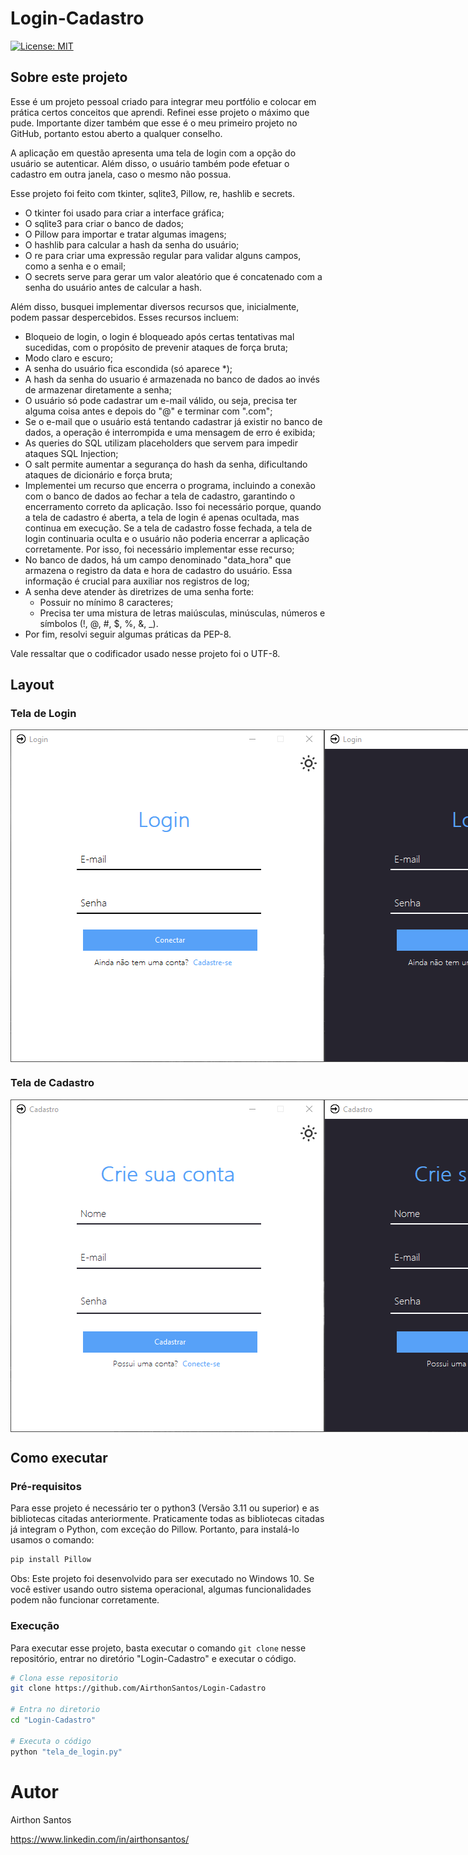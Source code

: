 # Login-Cadastro

[![License: MIT](https://img.shields.io/badge/License-MIT-green?style=flat-square)](https://github.com/AirthonSantos/Login-Cadastro/blob/master/LICENSE)

## Sobre este projeto

Esse é um projeto pessoal criado para integrar meu portfólio e colocar em prática certos conceitos que aprendi. Refinei esse projeto o máximo que pude. Importante dizer também que esse é o meu primeiro projeto no GitHub, portanto estou aberto a qualquer conselho.

A aplicação em questão apresenta uma tela de login com a opção do usuário se autenticar. Além disso, o usuário também pode efetuar o cadastro em outra janela, caso o mesmo não possua.

Esse projeto foi feito com tkinter, sqlite3, Pillow, re, hashlib e secrets.

- O tkinter foi usado para criar a interface gráfica;
- O sqlite3 para criar o banco de dados;
- O Pillow para importar e tratar algumas imagens;
- O hashlib para calcular a hash da senha do usuário;
- O re para criar uma expressão regular para validar alguns campos, como a senha e o email;
- O secrets serve para gerar um valor aleatório que é concatenado com a senha do usuário antes de calcular a hash.

Além disso, busquei implementar diversos recursos que, inicialmente, podem passar despercebidos. Esses recursos incluem:

- Bloqueio de login, o login é bloqueado após certas tentativas mal sucedidas, com o propósito de prevenir ataques de força bruta;
- Modo claro e escuro;
- A senha do usuário fica escondida (só aparece \*);
- A hash da senha do usuario é armazenada no banco de dados ao invés de armazenar diretamente a senha;
- O usuário só pode cadastrar um e-mail válido, ou seja, precisa ter alguma coisa antes e depois do "@" e terminar com ".com";
- Se o e-mail que o usuário está tentando cadastrar já existir no banco de dados, a operação é interrompida e uma mensagem de erro é exibida;
- As queries do SQL utilizam placeholders que servem para impedir ataques SQL Injection;
- O salt permite aumentar a segurança do hash da senha, dificultando ataques de dicionário e força bruta;
- Implementei um recurso que encerra o programa, incluindo a conexão com o banco de dados ao fechar a tela de cadastro, garantindo o encerramento correto da aplicação. Isso foi necessário porque, quando a tela de cadastro é aberta, a tela de login é apenas ocultada, mas continua em execução. Se a tela de cadastro fosse fechada, a tela de login continuaria oculta e o usuário não poderia encerrar a aplicação corretamente. Por isso, foi necessário implementar esse recurso;
- No banco de dados, há um campo denominado "data_hora" que armazena o registro da data e hora de cadastro do usuário. Essa informação é crucial para auxiliar nos registros de log;
- A senha deve atender às diretrizes de uma senha forte:
    - Possuir no mínimo 8 caracteres;
    - Precisa ter uma mistura de letras maiúsculas, minúsculas, números e símbolos (!, @, #, $, %, &, \_).
- Por fim, resolvi seguir algumas práticas da PEP-8.

Vale ressaltar que o codificador usado nesse projeto foi o UTF-8.

## Layout

### Tela de Login

<div style="display: flex;">
    <img src="./Imagens_README/telalogin1.png" style="flex: 1;">
    <img src="./Imagens_README/telalogin2.png" style="flex: 1;">
</div>

### Tela de Cadastro

<div style="display: flex;">
    <img src="./Imagens_README/telacadastro1.png" style="flex: 1;">
    <img src="./Imagens_README/telacadastro2.png" style="flex: 1;">
</div>

## Como executar

### Pré-requisitos

Para esse projeto é necessário ter o python3 (Versão 3.11 ou superior) e as bibliotecas citadas anteriormente. Praticamente todas as bibliotecas citadas já integram o Python, com exceção do Pillow. Portanto, para instalá-lo usamos o comando:

```bash
pip install Pillow
```

Obs: Este projeto foi desenvolvido para ser executado no Windows 10. Se você estiver usando outro sistema operacional, algumas funcionalidades podem não funcionar corretamente.

### Execução

Para executar esse projeto, basta executar o comando `git clone` nesse repositório, entrar no diretório "Login-Cadastro" e executar o código.

```bash
# Clona esse repositorio
git clone https://github.com/AirthonSantos/Login-Cadastro

# Entra no diretorio
cd "Login-Cadastro"

# Executa o código
python "tela_de_login.py"
```

# Autor

Airthon Santos

https://www.linkedin.com/in/airthonsantos/
